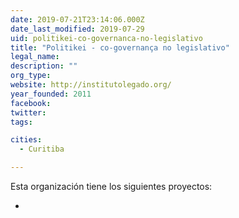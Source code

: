 ```yaml
---
date: 2019-07-21T23:14:06.000Z
date_last_modified: 2019-07-29
uid: politikei-co-governanca-no-legislativo
title: "Politikei - co-governança no legislativo"
legal_name: 
description: ""
org_type: 
website: http://institutolegado.org/
year_founded: 2011
facebook: 
twitter: 
tags:

cities: 
  - Curitiba

---
```


Esta organización tiene los siguientes proyectos:

- [](/proyectos/politikei-co-governanca-no-legislativo)

